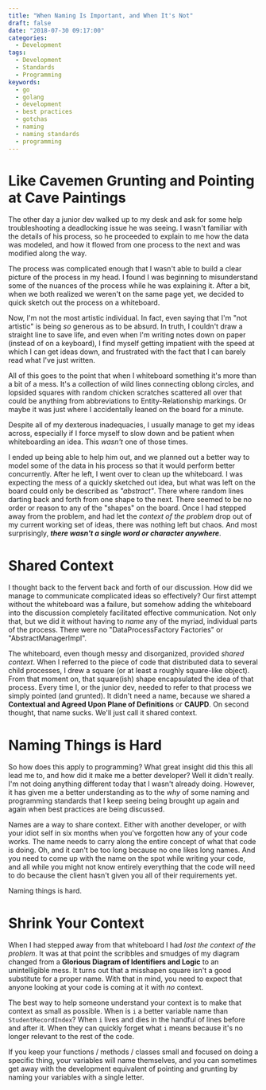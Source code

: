 ```yaml
---
title: "When Naming Is Important, and When It's Not"
draft: false
date: "2018-07-30 09:17:00"
categories: 
  - Development
tags: 
  - Development
  - Standards
  - Programming
keywords:
  - go
  - golang
  - development
  - best practices
  - gotchas
  - naming
  - naming standards
  - programming
---
```


# Like Cavemen Grunting and Pointing at Cave Paintings
The other day a junior dev walked up to my desk and ask for some help troubleshooting a deadlocking issue he was seeing.
I wasn't familiar with the details of his process, so he proceeded to explain to me how the data was modeled, and how it
flowed from one process to the next and was modified along the way.

The process was complicated enough that I wasn't able to build a clear picture of the process in my head.  I found I was
beginning to misunderstand some of the nuances of the process while he was explaining it.  After a bit, when we both 
realized we weren't on the same page yet, we decided to quick sketch out the process on a whiteboard.

Now, I'm not the most artistic individual.  In fact, even saying that I'm "not artistic" is being *so* generous as to be
absurd.  In truth, I couldn't draw a straight line to save life, and even when I'm writing notes down on paper (instead
of on a keyboard), I find myself getting impatient with the speed at which I can get ideas down, and frustrated with
the fact that I can barely read what I've just written.  

All of this goes to the point that when I whiteboard something it's more than a bit of a mess.  It's a collection of 
wild lines connecting oblong circles, and lopsided squares with random chicken scratches scattered all over that could 
be anything from abbreviations to Entity-Relationship markings. Or maybe it was just where I accidentally leaned on the 
board for a minute.

Despite all of my dexterous inadequacies, I usually manage to get my ideas across, especially if I force myself to slow
down and be patient when whiteboarding an idea.  This *wasn't* one of those times.

I ended up being able to help him out, and we planned out a better way to model some of the data in his process so that
it would perform better concurrently.  After he left, I went over to clean up the whiteboard.  I was expecting the mess
of a quickly sketched out idea, but what was left on the board could only be described as *"abstract"*.   There where
random lines darting back and forth from one shape to the next.  There seemed to be no order or reason to any of the 
"shapes" on the board.  Once I had stepped away from the problem, and had let the *context of the problem* drop out of 
my current working set of ideas, there was nothing left but chaos.  And most surprisingly, ***there wasn't a single word
or character anywhere***.

# Shared Context
I thought back to the fervent back and forth of our discussion.  How did we manage to communicate complicated ideas 
so effectively?  Our first attempt without the whiteboard was a failure, but somehow adding the whiteboard into the 
discussion completely facilitated effective communication.  Not only that, but we did it without having to *name* any of 
the myriad, individual parts of the process.  There were no "DataProcessFactory Factories" or "AbstractManagerImpl".  

The whiteboard, even though messy and disorganized, provided *shared context*.  When I referred to the piece of code
that distributed data to several child processes, I drew a square (or at least a roughly square-like object).  From that 
moment on, that square(ish) shape encapsulated the idea of that process.  Every time I, or the junior dev, needed to refer
to that process we simply pointed (and grunted).  It didn't need a name, because we shared a **Contextual and Agreed Upon
Plane of Definitions** or **CAUPD**.  On second thought, that name sucks.  We'll just call it shared context.

# Naming Things is Hard
So how does this apply to programming?  What great insight did this this all lead me to, and how did it make me a better
developer?  Well it didn't really.  I'm not doing anything different today that I wasn't already doing.  However, it has 
given me a better understanding as to the *why* of some naming and programming standards that I keep seeing being brought
up again and again when best practices are being discussed.

Names are a way to share context.  Either with another developer, or with your idiot self in six months when you've
forgotten how any of your code works.  The name needs to carry along the entire concept of what that code is doing.  Oh,
and it can't be too long because no one likes long names.  And you need to come up with the name on the spot while writing
your code, and all while you might not know entirely everything that the code will need to do because the client hasn't
given you all of their requirements yet.

Naming things is hard.

# Shrink Your Context
When I had stepped away from that whiteboard I had *lost the context of the problem*.  It was at that point the scribbles
and smudges of my diagram changed from a **Glorious Diagram of Identifiers and Logic** to an unintelligible mess.  It 
turns out that a misshapen square isn't a good substitute for a proper name.  With that in mind, you need to expect that
anyone looking at your code is coming at it with *no* context.

The best way to help someone understand your context is to make that context as small as possible.  When is `i` a better
variable name than `StudentRecordIndex`?  When `i` lives and dies in the handful of lines before and after it. When they
can quickly forget what `i` means because it's no longer relevant to the rest of the code.

If you keep your functions / methods / classes small and focused on doing a specific thing, your variables will name
themselves, and you can sometimes get away with the development equivalent of pointing and grunting by naming your 
variables with a single letter.